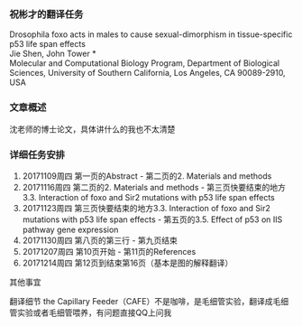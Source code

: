 ### 祝彬才的翻译任务
Drosophila foxo acts in males to cause sexual-dimorphism in tissue-specific p53 life span effects  
Jie Shen, John Tower *  
Molecular and Computational Biology Program, Department of Biological Sciences, University of Southern California, Los Angeles, CA 90089-2910, USA

### 文章概述
沈老师的博士论文，具体讲什么的我也不太清楚


### 详细任务安排
1. 20171109周四 第一页的Abstract - 第二页的2. Materials and methods
2. 20171116周四 第二页的2. Materials and methods - 第三页快要结束的地方3.3. Interaction of foxo and Sir2 mutations with p53 life span effects
3. 20171123周四 第三页快要结束的地方3.3. Interaction of foxo and Sir2 mutations with p53 life span effects - 第五页的3.5. Effect of p53 on IIS pathway gene expression
4. 20171130周四 第八页的第三行 - 第九页结束
5. 20171207周四 第10页开始 - 第11页的References
6. 20171214周四 第12页到结束第16页（基本是图的解释翻译）

其他事宜

翻译细节 the Capillary Feeder（CAFE）不是咖啡，是毛细管实验，翻译成毛细管实验或者毛细管喂养，有问题直接QQ上问我
